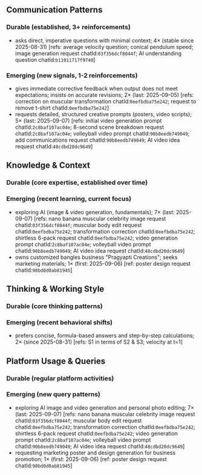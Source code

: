 ## Communication Patterns
### Durable (established, 3+ reinforcements)
- asks direct, imperative questions with minimal context; 4× (stable since 2025-08-31) [refs: average velocity question; conical pendulum speed; image generation request chatId:`03f356dcf8044f`; AI understanding question chatId:`b11911717f9740`]

### Emerging (new signals, 1-2 reinforcements)
- gives immediate corrective feedback when output does not meet expectations; insists on accurate revisions; 2× (last: 2025-09-05) [refs: correction on muscular transformation chatId:`0eefbdba75e242`; request to remove t-shirt chatId:`0eefbdba75e242`]
- requests detailed, structured creative prompts (posters, video scripts); 5× (last: 2025-09-07) [refs: initial video generation prompt chatId:`2c8baf107ac04e`; 8-second scene breakdown request chatId:`2c8baf107ac04e`; volleyball video prompt chatId:`90b8eedb749049`; add communications request chatId:`90b8eedb749049`; AI video idea request chatId:`48cdbd20dc9649`]

## Knowledge & Context
### Durable (core expertise, established over time)

### Emerging (recent learning, current focus)
- exploring AI (image & video generation, fundamentals); 7× (last: 2025-09-07) [refs: nano banana muscular celebrity image request chatId:`03f356dcf8044f`; muscular body edit request chatId:`0eefbdba75e242`; transformation correction chatId:`0eefbdba75e242`; shirtless 6-pack request chatId:`0eefbdba75e242`; video generation prompt chatId:`2c8baf107ac04e`; volleyball video prompt chatId:`90b8eedb749049`; AI video idea request chatId:`48cdbd20dc9649`]
- owns customized bangles business "Pragyapti Creations"; seeks marketing materials; 1× (first: 2025-09-06) [ref: poster design request chatId:`98bd0d0ab81945`]

## Thinking & Working Style
### Durable (core thinking patterns)

### Emerging (recent behavioral shifts)
- prefers concise, formula-based answers and step-by-step calculations; 2× (since 2025-08-31) [refs: S1 in terms of S2 & S3; velocity at t=1]

## Platform Usage & Queries
### Durable (regular platform activities)

### Emerging (new query patterns)
- exploring AI image and video generation and personal photo editing; 7× (last: 2025-09-07) [refs: nano banana muscular celebrity image request chatId:`03f356dcf8044f`; muscular body edit request chatId:`0eefbdba75e242`; transformation correction chatId:`0eefbdba75e242`; shirtless 6-pack request chatId:`0eefbdba75e242`; video generation prompt chatId:`2c8baf107ac04e`; volleyball video prompt chatId:`90b8eedb749049`; AI video idea request chatId:`48cdbd20dc9649`]
- requesting marketing poster and design generation for business promotion; 1× (first: 2025-09-06) [ref: poster design request chatId:`98bd0d0ab81945`]